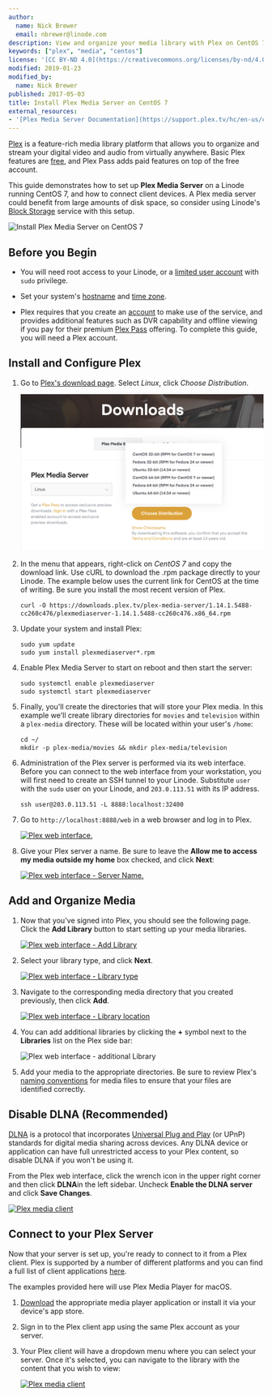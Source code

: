 ```yaml
---
author:
  name: Nick Brewer
  email: nbrewer@linode.com
description: View and organize your media library with Plex on CentOS 7
keywords: ["plex", "media", "centos"]
license: '[CC BY-ND 4.0](https://creativecommons.org/licenses/by-nd/4.0)'
modified: 2019-01-23
modified_by:
  name: Nick Brewer
published: 2017-05-03
title: Install Plex Media Server on CentOS 7
external_resources:
- '[Plex Media Server Documentation](https://support.plex.tv/hc/en-us/categories/200007567-Plex-Media-Server)'
---
```


[Plex](https://www.plex.tv/) is a feature-rich media library platform that allows you to organize and stream your digital video and audio from virtually anywhere. Basic Plex features are [free](https://support.plex.tv/articles/202526943-plex-free-vs-paid/), and Plex Pass adds paid features on top of the free account.

This guide demonstrates how to set up **Plex Media Server** on a Linode running CentOS 7, and how to connect client devices. A Plex media server could benefit from large amounts of disk space, so consider using Linode's [Block Storage](/docs/platform/how-to-use-block-storage-with-your-linode) service with this setup.

![Install Plex Media Server on CentOS 7](install-plex-media-server-on-centos-7.png)


## Before you Begin

- You will need root access to your Linode, or a [limited user account](/docs/security/securing-your-server/#add-a-limited-user-account) with `sudo` privilege.

- Set your system's [hostname](/docs/getting-started/#set-the-hostname) and [time zone](/docs/getting-started/#set-the-timezone).

- Plex requires that you create an [account](https://www.plex.tv/features/) to make use of the service, and provides additional features such as DVR capability and offline viewing if you pay for their premium [Plex Pass](https://www.plex.tv/features/plex-pass/) offering. To complete this guide, you will need a Plex account.


## Install and Configure Plex

1.  Go to [Plex's download page](https://www.plex.tv/media-server-downloads/). Select *Linux*, click *Choose Distribution*.

    ![Plex download button](plex-download-button.png)

1.  In the menu that appears, right-click on *CentOS 7* and copy the download link. Use cURL to download the .rpm package directly to your Linode. The example below uses the current link for CentOS at the time of writing. Be sure you install the most recent version of Plex.

        curl -O https://downloads.plex.tv/plex-media-server/1.14.1.5488-cc260c476/plexmediaserver-1.14.1.5488-cc260c476.x86_64.rpm

1.  Update your system and install Plex:

        sudo yum update
        sudo yum install plexmediaserver*.rpm

1.  Enable Plex Media Server to start on reboot and then start the server:

        sudo systemctl enable plexmediaserver
        sudo systemctl start plexmediaserver

1.  Finally, you'll create the directories that will store your Plex media. In this example we'll create library directories for `movies` and `television` within a `plex-media` directory. These will be located within your user's `/home`:

        cd ~/
        mkdir -p plex-media/movies && mkdir plex-media/television

1.  Administration of the Plex server is performed via its web interface. Before you can connect to the web interface from your workstation, you will first need to create an SSH tunnel to your Linode. Substitute `user` with the `sudo` user on your Linode, and `203.0.113.51` with its IP address.

        ssh user@203.0.113.51 -L 8888:localhost:32400

1.  Go to  `http://localhost:8888/web` in a web browser and log in to Plex.

    [![Plex web interface.](plex-browser-view-small.png)](plex-browser-view.png)

1.  Give your Plex server a name. Be sure to leave the **Allow me to access my media outside my home** box checked, and click **Next**:

    [![Plex web interface - Server Name.](plex-server-name-small.png)](plex-server-name.png)


## Add and Organize Media

1.  Now that you've signed into Plex, you should see the following page. Click the **Add Library** button to start setting up your media libraries.

    [![Plex web interface - Add Library](plex-add-library-small.png)](plex-add-library.png)

1.  Select your library type, and click **Next**.

    [![Plex web interface - Library type](plex-library-type-small.png)](plex-library-type.png)

1.  Navigate to the corresponding media directory that you created previously, then click **Add**.

    [![Plex web interface - Library location](plex-library-location-small.png)](plex-library-location.png)

1.  You can add additional libraries by clicking the **+** symbol next to the **Libraries** list on the Plex side bar:

    ![Plex web interface - additional Library](plex-additional-library.png)

1.  Add your media to the appropriate directories. Be sure to review Plex's [naming conventions](https://support.plex.tv/hc/en-us/categories/200028098-Media-Preparation) for media files to ensure that your files are identified correctly.

## Disable DLNA (Recommended)

[DLNA](https://en.wikipedia.org/wiki/Digital_Living_Network_Alliance) is a protocol that incorporates [Universal Plug and Play](https://en.wikipedia.org/wiki/Universal_Plug_and_Play) (or UPnP) standards for digital media sharing across devices. Any DLNA device or application can have full unrestricted access to your Plex content, so disable DLNA if you won't be using it.

From the Plex web interface, click the wrench icon in the upper right corner and then click **DLNA**in the left sidebar. Uncheck **Enable the DLNA server** and click **Save Changes**.

[![Plex media client](plex-dlna-disable-small.png)](plex-dlna-disable.png)

## Connect to your Plex Server

Now that your server is set up, you're ready to connect to it from a Plex client. Plex is supported by a number of different platforms and you can find a full list of client applications [here](https://support.plex.tv/hc/en-us/categories/200006953-Plex-Apps).

The examples provided here will use Plex Media Player for macOS.

1.  [Download](https://www.plex.tv/downloads/) the appropriate media player application or install it via your device's app store.

1.  Sign in to the Plex client app using the same Plex account as your server.

1.  Your Plex client will have a dropdown menu where you can select your server. Once it's selected, you can navigate to the library with the content that you wish to view:

    [![Plex media client](plex-media-client-small.png)](plex-media-client.png)
